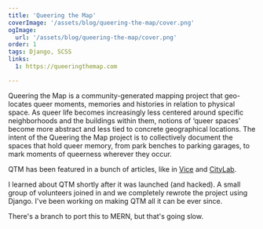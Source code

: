 ```yaml
---
title: 'Queering the Map'
coverImage: '/assets/blog/queering-the-map/cover.png'
ogImage:
  url: '/assets/blog/queering-the-map/cover.png'
order: 1
tags: Django, SCSS
links:
  1: https://queeringthemap.com

---
```


Queering the Map is a community-generated mapping project that geo-locates queer moments, memories and histories in relation to physical space. As queer life becomes increasingly less centered around specific neighborhoods and the buildings within them, notions of ‘queer spaces’ become more abstract and less tied to concrete geographical locations. The intent of the Queering the Map project is to collectively document the spaces that hold queer memory, from park benches to parking garages, to mark moments of queerness wherever they occur.

QTM has been featured in a bunch of articles, like in <a href="https://www.vice.com/en_us/article/ne9kjx/queering-the-map-google-maps-lgtbq" target="_blank">Vice</a> and <a href="https://www.citylab.com/life/2018/02/how-to-queer-the-mapand-fend-off-an-attack/552824/" target="_blank">CityLab</a>.

I learned about QTM shortly after it was launched (and hacked). A small group of volunteers joined in and we completely rewrote the project using Django. I've been working on making QTM all it can be ever since.

There's a branch to port this to MERN, but that's going slow.

